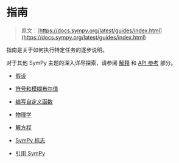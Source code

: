 # 指南

> 原文：[https://docs.sympy.org/latest/guides/index.html](https://docs.sympy.org/latest/guides/index.html)

指南是关于如何执行特定任务的逐步说明。

对于其他 SymPy 主题的深入详尽探索，请参阅 [解释](../explanation/index.html#explanations) 和 [API 参考](../reference/index.html#reference) 部分。

+   [假设](assumptions.html)

+   [符号和模糊布尔值](booleans.html)

+   [编写自定义函数](custom-functions.html)

+   [物理学](physics/index.html)

+   [解方程](solving/index.html)

+   [SymPy 标志](logo.html)

+   [引用 SymPy](../citing.html)
